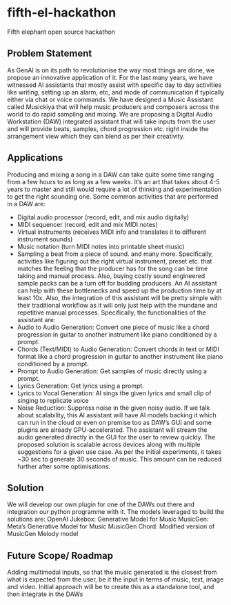 # fifth-el-hackathon
Fifth elephant open source hackathon
## Problem Statement
As GenAI is on its path to revolutionise the way most things are done, we propose an innovative application of it. For the last many years, we have witnessed AI assistants that mostly assist with specific day to day activities like writing, setting up an alarm, etc, and mode of communication if typically either via chat or voice commands.
We have designed a Music Assistant called Musickiya that will help music producers and composers across the world to do rapid sampling and mixing. We are proposing a Digital Audio Workstation (DAW) integrated assistant that will take inputs from the user and will provide beats, samples, chord progression etc. right inside the arrangement view which they can blend as per their creativity.

## Applications
Producing and mixing a song in a DAW can take quite some time ranging from a few hours to as long as a few weeks. It’s an art that takes about 4-5 years to master and still would require a lot of thinking and experimentation to get the right sounding one.
Some common activities that are performed in a DAW are:
 - Digital audio processor (record, edit, and mix audio digitally) 
 - MIDI sequencer (record, edit and mix MIDI notes) 
 - Virtual instruments (receives MIDI info and translates it to different instrument sounds) 
 - Music notation (turn MIDI notes into printable sheet music)
 - Sampling a beat from a piece of sound.
and many more.
Specifically, activities like figuring out the right virtual instrument, preset etc. that matches the feeling that the producer has for the song can be time taking and manual process. Also, buying costly sound engineered sample packs can be a turn off for budding producers. 
An AI assistant can help with these bottlenecks and speed up the production time by at least 10x. Also, the integration of this assistant will be pretty simple with their traditional workflow as it will only just help with the mundane and repetitive manual processes.
Specifically, the functionalities of the assistant are:
 - Audio to Audio Generation: Convert one piece of music like a chord progression in guitar to another instrument like piano conditioned by a prompt.
 - Chords (Text/MIDI) to Audio Generation: Convert chords in text or MIDI format like a chord progression in guitar to another instrument like piano conditioned by a prompt.
 - Prompt to Audio Generation: Get samples of music directly using a prompt.
 - Lyrics Generation: Get lyrics using a prompt.
 - Lyrics to Vocal Generation: AI sings the given lyrics and small clip of singing to replicate voice 
 - Noise Reduction: Suppress noise in the given noisy audio.
If we talk about scalability, this AI assistant will have AI models backing it which can run in the cloud or even on premise too as DAW’s GUI and some plugins are already GPU-accelerated. The assistant will stream the audio generated directly in the GUI for the user to review quickly. The proposed solution is scalable across devices along with multiple suggestions for a given use case. As per the initial experiments, it takes ~30 sec to generate 30 seconds of music. This amount can be reduced further after some optimisations.
## Solution
We will develop our own plugin for one of the DAWs out there and integration our python programme with it.
The models leveraged to build the solutions are:
OpenAI Jukebox: Generative Model for Music
MusicGen: Meta’s Generative Model for Music
MusicGen Chord: Modified version of MusicGen Melody model
## Future Scope/ Roadmap
Adding multimodal inputs, so that the music generated is the closest from what is expected from the user, be it the input in terms of music, text, image and video. Initial approach will be to create this as a standalone tool, and then integrate in the DAWs
